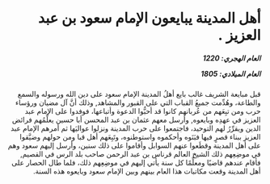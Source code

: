 <h1 dir="rtl">أهل المدينة يبايعون الإمام سعود بن عبد العزيز .</h1>

<h5 dir="rtl">العام الهجري:  1220

العام الميلادي: 1805

</h5>

<p dir="rtl">قبل مبايعة الشريف غالب بايع أهلُ المدينة الإمام سعود على دين الله ورسوله والسمع والطاعة، وهُدِّمت جميعُ القباب التي على القبور والمشاهد, وذلك أنَّ آل مضيان ورؤساء حرب ومن تبِعَهم من عُربانهم كانوا قد أحبُّوا الدعوة وأتباعها، فوفدوا على الإمام عبد العزيز في عهدِه وبايعوه, وأرسل معهم عثمان بن عبد المحسن أبا حسين يعلِّمُهم فرائض الدين ويقرِّرُ لهم التوحيد، فاجتمعوا على حرب المدينة ونزلوا عواليَها ثم أمرهم الإمام عبد العزيز ببناء قصرٍ فيها فبَنَوه وأحكموه واستوطنوه، وتَبِعَهم أهل قبا ومن حولهم وضيَّقوا على أهل المدينة وقطَعوا عنهم السوابل وأقاموا على ذلك سنين، وأرسل إليهم سعود وهم في موضِعِهم ذلك الشيخ العالم قرناس بن عبد الرحمن صاحب بلد الرس في القصيم, فأقام عندهم قاضيًا ومعلِّمًا كل سنة يأتي إليهم في موضِعِهم ذلك، فلما طال الحصار على أهل المدينة وقعت مكاتبات هذا العام بينهم وبين الإمام سعود وبايعوه هذه السنة.</p></br>
